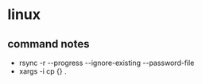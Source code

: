# linux

## command notes
* rsync -r --progress --ignore-existing --password-file
* xargs -i cp {} .


